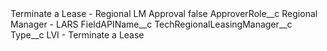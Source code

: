 <?xml version="1.0" encoding="UTF-8"?>
<CustomMetadata xmlns="http://soap.sforce.com/2006/04/metadata" xmlns:xsi="http://www.w3.org/2001/XMLSchema-instance" xmlns:xsd="http://www.w3.org/2001/XMLSchema">
    <label>Terminate a Lease - Regional LM Approval</label>
    <protected>false</protected>
    <values>
        <field>ApproverRole__c</field>
        <value xsi:type="xsd:string">Regional Manager - LARS</value>
    </values>
    <values>
        <field>FieldAPIName__c</field>
        <value xsi:type="xsd:string">TechRegionalLeasingManager__c</value>
    </values>
    <values>
        <field>Type__c</field>
        <value xsi:type="xsd:string">LVI - Terminate a Lease</value>
    </values>
</CustomMetadata>
